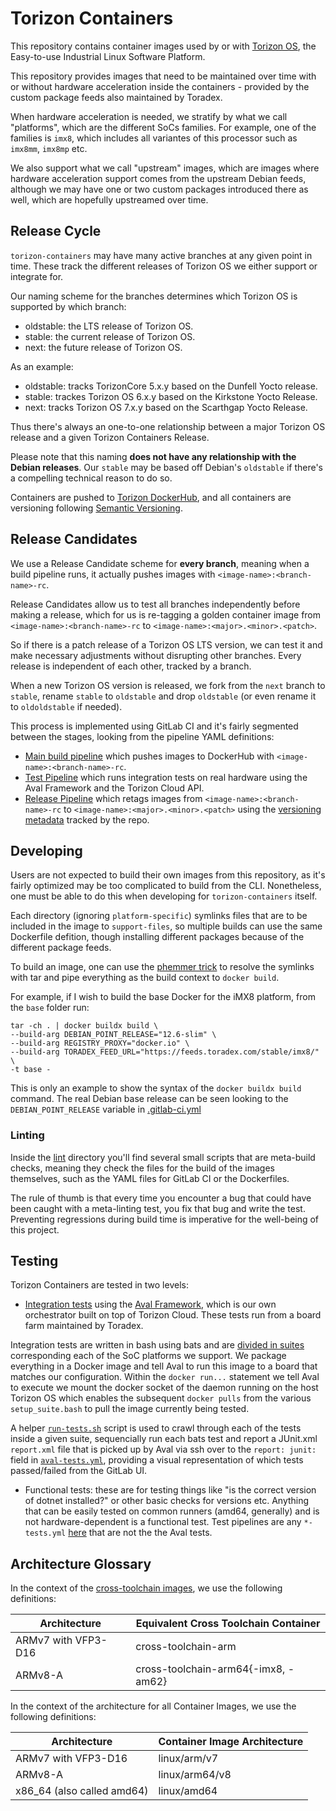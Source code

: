 # Torizon Containers

This repository contains container images used by or with
[Torizon OS](https://www.torizon.io), the Easy-to-use Industrial Linux Software 
Platform.

This repository provides images that need to be maintained over time with or
without hardware acceleration inside the containers - provided by the custom
package feeds also maintained by Toradex.

When hardware acceleration is needed, we stratify by what we call "platforms",
which are the different SoCs families. For example, one of the families is
`imx8`, which includes all variantes of this processor such as `imx8mm`,
`imx8mp` etc.

We also support what we call "upstream" images, which are images where hardware
acceleration support comes from the upstream Debian feeds, although we may have
one or two custom packages introduced there as well, which are hopefully
upstreamed over time.

## Release Cycle

`torizon-containers` may have many active branches at any given point in time.
These track the different releases of Torizon OS we either support or integrate
for.

Our naming scheme for the branches determines which Torizon OS is supported by
which branch:

- oldstable: the LTS release of Torizon OS.
- stable: the current release of Torizon OS.
- next: the future release of Torizon OS.

As an example:

- oldstable: tracks TorizonCore 5.x.y based on the Dunfell Yocto release.
- stable: trackes Torizon OS 6.x.y based on the Kirkstone Yocto Release.
- next: tracks Torizon OS 7.x.y based on the Scarthgap Yocto Release.

Thus there's always an one-to-one relationship between a major Torizon OS
release and a given Torizon Containers Release.

Please note that this naming **does not have any relationship with the Debian
releases**. Our `stable` may be based off Debian's `oldstable` if there's
a compelling technical reason to do so.

Containers are pushed to [Torizon DockerHub](https://hub.docker.com/u/torizon),
and all containers are versioning following
[Semantic Versioning](https://semver.org/).

## Release Candidates

We use a Release Candidate scheme for **every branch**, meaning when a build
pipeline runs, it actually pushes images with `<image-name>:<branch-name>-rc`.

Release Candidates allow us to test all branches independently before making a
release, which for us is re-tagging a golden container image from
`<image-name>:<branch-name>-rc` to `<image-name>:<major>.<minor>.<patch>`.

So if there is a patch release of a Torizon OS LTS version, we can test it and
make necessary adjustments without disrupting other branches. Every release is
independent of each other, tracked by a branch.

When a new Torizon OS version is released, we fork from the `next` branch to
`stable`, rename `stable` to `oldstable` and drop `oldstable` (or even rename it
to `oldoldstable` if needed).

This process is implemented using GitLab CI and it's fairly segmented between
the stages, looking from the pipeline YAML definitions:

- [Main build pipeline](.gitlab-ci.yml) which pushes images to DockerHub with
 `<image-name>:<branch-name>-rc`.
- [Test Pipeline](ci-scripts/test/test.yml) which runs integration tests on real
hardware using the Aval Framework and the Torizon Cloud API.
- [Release Pipeline](ci-scripts/release/release.yml) which retags images from
`<image-name>:<branch-name>-rc` to `<image-name>:<major>.<minor>.<patch>` using
the [versioning metadata](ci-scripts/container-versions) tracked by the repo.

## Developing

Users are not expected to build their own images from this repository, as it's
fairly optimized may be too complicated to build from the CLI. Nonetheless, one
must be able to do this when developing for `torizon-containers` itself.

Each directory (ignoring `platform-specific`) symlinks files that are to be
included in the image to `support-files`, so multiple builds can use the same
Dockerfile defition, though installing different packages because of the
different package feeds.

To build an image, one can use the 
[phemmer trick](https://github.com/moby/moby/issues/6094#issuecomment-54556720)
to resolve the symlinks with tar and pipe everything as the build context to
`docker build`.

For example, if I wish to build the base Docker for the iMX8 platform, from the
`base` folder run:

```
tar -ch . | docker buildx build \
--build-arg DEBIAN_POINT_RELEASE="12.6-slim" \
--build-arg REGISTRY_PROXY="docker.io" \
--build-arg TORADEX_FEED_URL="https://feeds.toradex.com/stable/imx8/" \
-t base -
```

This is only an example to show the syntax of the `docker buildx build` command.
The real Debian base release can be seen looking to the `DEBIAN_POINT_RELEASE`
variable in [.gitlab-ci.yml](https://github.com/torizon/torizon-containers/blob/stable/.gitlab-ci.yml#L13)

### Linting

Inside the [lint](ci-scripts/lint/) directory you'll find several small scripts
that are meta-build checks, meaning they check the files for the build of the
images themselves, such as the YAML files for GitLab CI or the Dockerfiles.

The rule of thumb is that every time you encounter a bug that could have been
caught with a meta-linting test, you fix that bug and write the test. Preventing
regressions during build time is imperative for the well-being of this project.

## Testing

Torizon Containers are tested in two levels:

- [Integration tests](ci-scripts/test/aval-tests.yml) using the
[Aval Framework](https://github.com/torizon/aval), which is our own orchestrator
built on top of Torizon Cloud. These tests run from a board farm maintained by
Toradex.

Integration tests are written in bash using bats and are
[divided in suites](tests/suites/) corresponding each of the SoC platforms we
support. We package everything in a Docker image and tell Aval to run this
image to a board that matches our configuration. Within the `docker run...`
statement we tell Aval to execute we mount the docker socket of the daemon
running on the host Torizon OS which enables the subsequent `docker pulls` from
the various `setup_suite.bash` to pull the image currently being tested.

A helper [`run-tests.sh`](tests/suites/run-tests.sh) script is used to crawl
through each of the tests inside a given suite, sequencially run each bats test
and report a JUnit.xml `report.xml` file that is picked up by Aval via ssh over
to the `report: junit:` field in
[`aval-tests.yml`](ci-scripts/test/aval-tests.yml), providing a visual
representation of which tests passed/failed from the GitLab UI.

- Functional tests: these are for testing things like "is the correct version of
dotnet installed?" or other basic checks for versions etc. Anything that can be
easily tested on common runners (amd64, generally) and is not hardware-dependent
is a functional test. Test pipelines are any `*-tests.yml`
[here](ci-scripts/test/) that are not the the Aval tests.

## Architecture Glossary

In the context of the [cross-toolchain images](cross-toolchain), we use the
following definitions:

| Architecture        | Equivalent Cross Toolchain Container |
|---------------------|--------------------------------------|
| ARMv7 with VFP3-D16 | cross-toolchain-arm                  |
| ARMv8-A             | cross-toolchain-arm64{-imx8, -am62}  |

In the context of the architecture for all Container Images, we use the
following definitions:

| Architecture               | Container Image Architecture |
|----------------------------|------------------------------|
| ARMv7 with VFP3-D16        | linux/arm/v7                 |
| ARMv8-A                    | linux/arm64/v8               |
| x86_64 (also called amd64) | linux/amd64                  |
